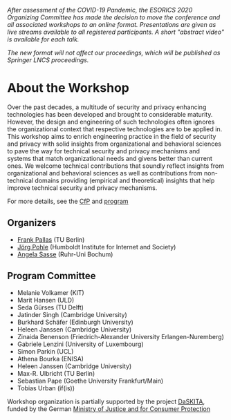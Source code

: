 *After assessment of the COVID-19 Pandemic, the ESORICS 2020 Organizing Committee has made the decision to move the conference and all associated workshops to an online format. Presentations are given as live streams available to all registered participants. A short "abstract video" is available for each talk.*

*The new format will not affect our proceedings, which will be published as Springer LNCS proceedings.*

# About the Workshop


Over the past decades, a multitude of security and privacy enhancing technologies has been developed and brought to considerable maturity. However, the design and engineering of such technologies often ignores the organizational context that respective technologies are to be applied in. This workshop aims to enrich engineering practice in the field of security and privacy with solid insights from organizational and behavioral sciences to pave the way for technical security and privacy mechanisms and systems that match organizational needs and givens better than current ones. We welcome technical contributions that soundly reflect insights from organizational and behavioral sciences as well as contributions from non-technical domains providing (empirical and theoretical) insights that help improve technical security and privacy mechanisms.

For more details, see the [CfP](/cfp) and [program](/prog) 

## Organizers

* [Frank Pallas](https://www.ise.tu-berlin.de/menue/team/dr_ing_frank_pallas/parameter/en/) (TU Berlin)
* [Jörg Pohle](https://www.hiig.de/en/jorg-pohle/) (Humboldt Institute for Internet and Society)
* [Angela Sasse](https://www.ei.ruhr-uni-bochum.de/fakultaet/personen/sasse/) (Ruhr-Uni Bochum)

## Program Committee

* Melanie Volkamer (KIT)
* Marit Hansen (ULD)
* Seda Gürses (TU Delft)
* Jatinder Singh (Cambridge University)
* Burkhard Schäfer (Edinburgh University)
* Heleen Janssen (Cambridge University)
* Zinaida Benenson (Friedrich-Alexander University Erlangen-Nuremberg)
* Gabriele Lenzini (University of Luxembourg)
* Simon Parkin (UCL)
* Athena Bourka (ENISA)
* Heleen Janssen (Cambridge University)
* Max-R. Ulbricht (TU Berlin)
* Sebastian Pape (Goethe University Frankfurt/Main)
* Tobias Urban (if(is))

Workshop organization is partially supported by the project [DaSKITA](https://www.ise.tu-berlin.de/menue/projekte/daskita/), funded by the German [Ministry of Justice and for Consumer Protection](https://www.bmjv.de)
